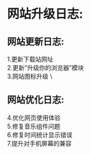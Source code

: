 网站升级日志:
=========

网站更新日志:
--------------
1.更新下载站网址 \
2.更新“升级你的浏览器”模块 \
3.网站图标升级 \

网站优化日志:
------------------
4.优化网页使用体验 \
5.修复音乐组件问题 \
6.修复时间统计显示错误 \
7.提升对手机屏幕的兼容